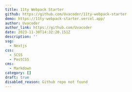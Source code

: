 ```yaml
---
title: 11ty Webpack Starter
github: https://github.com/Uvacoder/11ty-webpack-starter
demo: https://11ty-webpack-starter.vercel.app/
author: Uvacoder
author_link: https://github.com/Uvacoder
date: 2023-11-30T14:32:20.151Z
description: ''
ssg:
  - Nextjs
css:
  - SCSS
  - PostCSS
cms:
  - Markdown
category: []
draft: true
disabled_reason: Github repo not found
---
```

